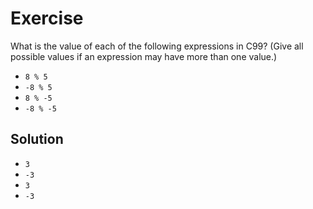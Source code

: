 # Exercise

What is the value of each of the following expressions in C99? (Give all
possible values if an expression may have more than one value.)

- `8 % 5`
- `-8 % 5`
- `8 % -5`
- `-8 % -5`

## Solution

- `3`
- `-3`
- `3`
- `-3`
